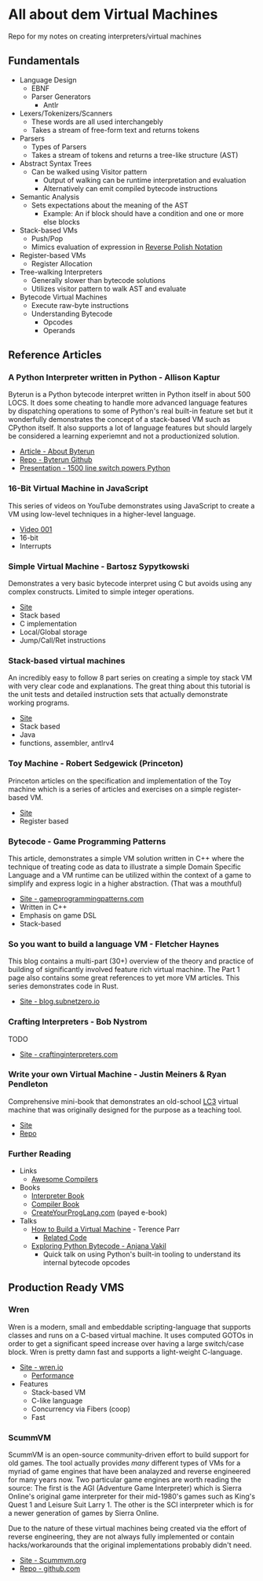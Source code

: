 # All about dem Virtual Machines
Repo for my notes on creating interpreters/virtual machines

## Fundamentals
* Language Design
  * EBNF
  * Parser Generators
    * Antlr
* Lexers/Tokenizers/Scanners
  * These words are all used interchangebly
  * Takes a stream of free-form text and returns tokens
* Parsers
  * Types of Parsers
  * Takes a stream of tokens and returns a tree-like structure (AST)
* Abstract Syntax Trees
  * Can be walked using Visitor pattern
    * Output of walking can be runtime interpretation and evaluation
    * Alternatively can emit compiled bytecode instructions
* Semantic Analysis
  * Sets expectations about the meaning of the AST
    * Example: An if block should have a condition and one or more else blocks
* Stack-based VMs
  * Push/Pop
  * Mimics evaluation of expression in [Reverse Polish Notation](https://en.wikipedia.org/wiki/Reverse_Polish_notation)
* Register-based VMs
  * Register Allocation
* Tree-walking Interpreters
  * Generally slower than bytecode solutions
  * Utilizes visitor pattern to walk AST and evaluate
* Bytecode Virtual Machines
  * Execute raw-byte instructions
  * Understanding Bytecode
    * Opcodes
    * Operands

## Reference Articles

### A Python Interpreter written in Python - Allison Kaptur
Byterun is a Python bytecode interpret written in Python itself in about 500 LOCS. It does some cheating to handle more advanced language features by dispatching operations to some of Python's real built-in feature set but it wonderfully demonstrates the concept of a stack-based VM such as CPython itself. It also supports a lot of language features but should largely be considered a learning experiemnt and not a productionized solution.

* [Article - About Byterun](https://www.aosabook.org/en/500L/a-python-interpreter-written-in-python.html)
* [Repo - Byterun Github](https://github.com/nedbat/byterun)
* [Presentation - 1500 line switch powers Python](https://www.slideshare.net/akaptur/a-1500-line-switch-statement-powers-your-python-allison-kaptur-con-2014)

### 16-Bit Virtual Machine in JavaScript
This series of videos on YouTube demonstrates using JavaScript to create a VM using low-level techniques in a higher-level language.

* [Video 001](https://www.youtube.com/watch?v=fTBwD3sb5mw&t=841s)
* 16-bit
* Interrupts

### Simple Virtual Machine - Bartosz Sypytkowski
Demonstrates a very basic bytecode interpret using C but avoids using any complex constructs. Limited to simple integer operations.

* [Site](https://bartoszsypytkowski.com/simple-virtual-machine/)
* Stack based
* C implementation
* Local/Global storage
* Jump/Call/Ret instructions

### Stack-based virtual machines
An incredibly easy to follow 8 part series on creating a simple toy stack VM with very clear code and explanations. The great thing about this tutorial is the unit tests and detailed instruction sets that actually demonstrate working programs.

* [Site](https://andreabergia.com/stack-based-virtual-machines/)
* Stack based
* Java
* functions, assembler, antlrv4

### Toy Machine - Robert Sedgewick (Princeton)
Princeton articles on the specification and implementation of the Toy machine which is a series of articles and exercises on a simple register-based VM.

* [Site](https://introcs.cs.princeton.edu/java/62toy/)
* Register based

### Bytecode - Game Programming Patterns
This article, demonstrates a simple VM solution written in C++ where the technique of treating code as data to illustrate a simple Domain Specific Language and a VM runtime can be utilized within the context of a game to simplify and express logic in a higher abstraction. (That was a mouthful)

* [Site - gameprogrammingpatterns.com](https://gameprogrammingpatterns.com/bytecode.html)
* Written in C++
* Emphasis on game DSL
* Stack-based

### So you want to build a language VM - Fletcher Haynes
This blog contains a multi-part (30+) overview of the theory and practice of building of significantly involved feature rich virtual machine. The Part 1 page also contains some great references to yet more VM articles. This series demonstrates code in Rust.

* [Site - blog.subnetzero.io](https://blog.subnetzero.io/post/building-language-vm-part-01/)

### Crafting Interpreters - Bob Nystrom
TODO
* [Site - craftinginterpreters.com](https://craftinginterpreters.com)


### Write your own Virtual Machine - Justin Meiners & Ryan Pendleton
Comprehensive mini-book that demonstrates an old-school [LC3](https://en.wikipedia.org/wiki/Little_Computer_3) virtual machine that was originally designed for the purpose as a teaching tool. 
* [Site](https://justinmeiners.github.io/lc3-vm/)
* [Repo](https://github.com/justinmeiners/lc3-vm)

### Further Reading

* Links
  * [Awesome Compilers](https://github.com/aalhour/awesome-compilers)
* Books
  * [Interpreter Book](https://interpreterbook.com/)
  * [Compiler Book](https://compilerbook.com/)
  * [CreateYourProgLang.com](http://createyourproglang.com/) (payed e-book)
* Talks
  * [How to Build a Virtual Machine](https://youtu.be/OjaAToVkoTw) - Terence Parr
    * [Related Code](https://github.com/parrt/simple-virtual-machine)
  * [Exploring Python Bytecode - Anjana Vakil](https://www.youtube.com/watch?v=GNPKBICTF2w)
    * Quick talk on using Python's built-in tooling to understand its internal bytecode opcodes


  
## Production Ready VMS

### Wren
Wren is a modern, small and embeddable scripting-language that supports classes and runs on a C-based virtual machine. It uses computed GOTOs in order to get a significant speed increase over having a large switch/case block. Wren is pretty damn fast and supports a light-weight C-language.

* [Site - wren.io](http://wren.io/)
  * [Performance](http://wren.io/performance.html)
* Features
  * Stack-based VM
  * C-like language
  * Concurrency via Fibers (coop)
  * Fast

### ScummVM

ScummVM is an open-source community-driven effort to build support for old games. The tool actually provides *many* different types of VMs for a myriad of game engines that have been analayzed and reverse engineered for many years now. Two particular game engines are worth reading the source: The first is the AGI (Adventure Game Interpreter) which is Sierra Online's original game interpreter for their mid-1980's games such as King's Quest 1 and Leisure Suit Larry 1. The other is the SCI interpreter which is for a newer generation of games by Sierra Online.

Due to the nature of these virtual machines being created via the effort of reverse engineering, they are not always fully implemented or contain hacks/workarounds that the original implementations probably didn't need.

* [Site - Scummvm.org](https://www.scummvm.org/)
* [Repo - github.com](https://github.com/scummvm/scummvm)
